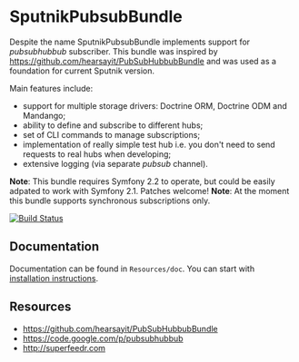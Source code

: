 # SputnikPubsubBundle

Despite the name SputnikPubsubBundle implements support for _pubsubhubbub_ subscriber. This bundle was inspired by https://github.com/hearsayit/PubSubHubbubBundle
and was used as a foundation for current Sputnik version.

Main features include:

 - support for multiple storage drivers: Doctrine ORM, Doctrine ODM and Mandango;
 - ability to define and subscribe to different hubs;
 - set of CLI commands to manage subscriptions;
 - implementation of really simple test hub i.e. you don't need to send requests to real hubs when developing;
 - extensive logging (via separate _pubsub_ channel).
 
__Note__: This bundle requires Symfony 2.2 to operate, but could be easily adpated to work with Symfony 2.1. Patches welcome!
__Note__: At the moment this bundle supports synchronous subscriptions only.

[![Build Status](https://api.travis-ci.org/sputnik-project/SputnikPubsubBundle.png?branch=master)](https://travis-ci.org/sputnik-project/SputnikPubsubBundle)

## Documentation

Documentation can be found in `Resources/doc`. You can start with 
[installation instructions](https://github.com/sputnik-project/SputnikPubsubBundle/blob/master/Resources/doc/01-installation.md).

## Resources

 - https://github.com/hearsayit/PubSubHubbubBundle
 - https://code.google.com/p/pubsubhubbub
 - http://superfeedr.com
